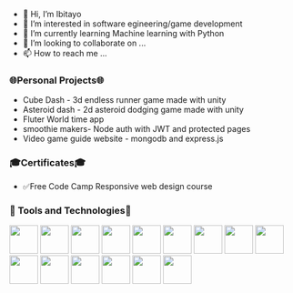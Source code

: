 - 👋 Hi, I’m Ibitayo
- 👀 I’m interested in software egineering/game development
- 🌱 I’m currently learning  Machine learning with Python
- 💞️ I’m looking to collaborate on ...
- 📫 How to reach me ...

<body>
<h3>🌐Personal Projects🌐</h3>
<ul> 
  <li>Cube Dash - 3d endless runner game made with unity </li>
  <li>Asteroid dash - 2d asteroid dodging game made with unity  </li>
  <li>Fluter World time app</li>
  <li> smoothie makers- Node auth with JWT and protected pages</li>
  <li>Video game guide website - mongodb and express.js</li>
  </ul>
<h3>🎓Certificates🎓</h3>
<ul> 
  <li> ✅Free Code Camp Responsive web design course </li> 
</ul>
<h3>🔧 Tools and Technologies🔧</h3>
<div>
<img src="https://cdn.jsdelivr.net/gh/devicons/devicon/icons/python/python-original-wordmark.svg" height = "50" width = "50" />
<img src="https://cdn.jsdelivr.net/gh/devicons/devicon/icons/unity/unity-original.svg" height = "50" width = "50" />
<img src="https://cdn.jsdelivr.net/gh/devicons/devicon/icons/csharp/csharp-original.svg" height = "50" width = "50" />
            <img src="https://cdn.jsdelivr.net/gh/devicons/devicon/icons/arduino/arduino-original-wordmark.svg" height = "50" width = "50" />
            <img src="https://cdn.jsdelivr.net/gh/devicons/devicon/icons/raspberrypi/raspberrypi-original.svg" height = "50" width = "50" />
          
          
<img src="https://cdn.jsdelivr.net/gh/devicons/devicon/icons/html5/html5-original-wordmark.svg" height = "50" width = "50" />
 <img src="https://cdn.jsdelivr.net/gh/devicons/devicon/icons/css3/css3-original-wordmark.svg" height = "50" width = "50" />
            <img src="https://cdn.jsdelivr.net/gh/devicons/devicon/icons/bootstrap/bootstrap-original-wordmark.svg" height = "50" width = "50" />
            <img src="https://cdn.jsdelivr.net/gh/devicons/devicon/icons/flutter/flutter-original.svg" height = "50" width = "50" />
            <img src="https://cdn.jsdelivr.net/gh/devicons/devicon/icons/dart/dart-original.svg" height = "50" width = "50" />
            <img src="https://cdn.jsdelivr.net/gh/devicons/devicon/icons/firebase/firebase-plain-wordmark.svg" height = "50" width = "50" />
            <img src="https://cdn.jsdelivr.net/gh/devicons/devicon/icons/git/git-original-wordmark.svg" height = "50" width = "50" /> 
            <img src="https://cdn.jsdelivr.net/gh/devicons/devicon/icons/javascript/javascript-original.svg" height = "50" width = "50" />            
            <img src="https://cdn.jsdelivr.net/gh/devicons/devicon/icons/nodejs/nodejs-original-wordmark.svg" height = "50" width = "50" />
          
          
          
<img src="https://cdn.jsdelivr.net/gh/devicons/devicon/icons/mongodb/mongodb-original-wordmark.svg" height = "50" width = "50" />      

</div>
  
<!---
Afro-DEV/Afro-DEV is a ✨ special ✨ repository because its `README.md` (this file) appears on your GitHub profile.
You can click the Preview link to take a look at your changes.
--->
